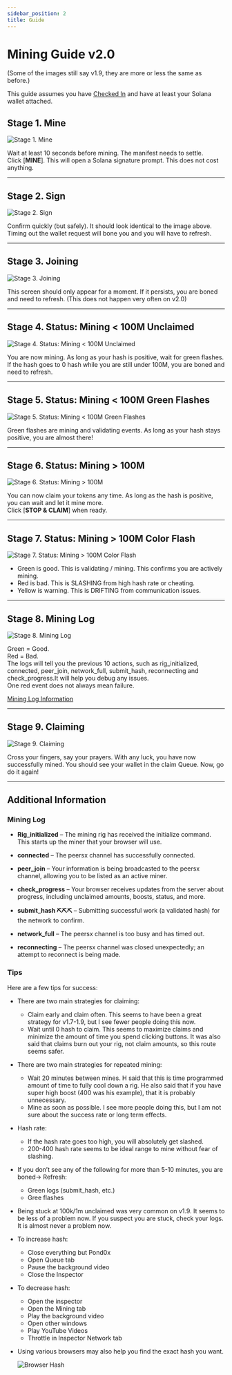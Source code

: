 ```yaml
---
sidebar_position: 2
title: Guide
---
```

 
# Mining Guide v2.0

(Some of the images still say v1.9, they are more or less the same as before.)

This guide assumes you have [Checked In](/docs/guides/checkin) and have at least your Solana wallet attached.

## Stage 1. Mine

![Stage 1. Mine](image.png)

Wait at least 10 seconds before mining. The manifest needs to settle.\
Click [**MINE**].  This will open a Solana signature prompt.  This does not cost anything.

---

## Stage 2. Sign

![Stage 2. Sign](image-1.png)

Confirm quickly (but safely).  It should look identical to the image above.\
Timing out the wallet request will <span className="text-bone">bone</span> you and you will have to refresh.

---

## Stage 3. Joining

![Stage 3. Joining](image-2.png)

This screen should only appear for a moment. If it persists, you are <span className="text-bone">boned</span> and need to refresh. (This does not happen very often on v2.0)

---

## Stage 4. Status: Mining < 100M Unclaimed

![Stage 4. Status: Mining < 100M Unclaimed](image-3.png)

You are now mining. As long as your hash is positive, wait for <span className="text-green">green flashes</span>. \
If the hash goes to 0 hash while you are still under 100M, you are <span className="text-bone">boned</span> and need to refresh.

---

## Stage 5. Status: Mining < 100M <span className="text-green">Green Flashes</span>

![Stage 5. Status: Mining < 100M Green Flashes](image-4.png)

<span className="text-green">Green flashes</span> are mining and validating events. As long as your hash stays positive, you are almost there!

---

## Stage 6. Status: Mining > 100M

![Stage 6. Status: Mining > 100M](image-5.png)

You can now claim your tokens any time. As long as the hash is positive, you can wait and let it mine more.\
Click [**STOP & CLAIM**] when ready.

---

## Stage 7. Status: Mining > 100M Color Flash

![Stage 7. Status: Mining > 100M Color Flash](image-6.png)

- <span className="text-green">Green is good.</span> This is validating / mining.  This confirms you are actively mining.
- <span className="text-red">Red is bad.</span> This is <span className="text-red">SLASHING</span> from high hash rate or cheating.
- <span className="text-yellow">Yellow is warning.</span> This is <span className="text-yellow">DRIFTING</span> from communication issues.

---

## Stage 8. Mining Log

![Stage 8. Mining Log](image-7.png)

<span className="text-green">Green = Good.</span>\
<span className="text-red">Red = Bad.</span>\
The logs will tell you the previous 10 actions, such as rig_initialized, connected, peer_join, network_full, submit_hash, reconnecting and check_progress.It will help you debug any issues.\
One <span className="text-red">red</span> event does not always mean failure.

[Mining Log Information](/docs/guides/mine/#mining-log)

---

## Stage 9. Claiming

![Stage 9. Claiming](image-8.png)

Cross your fingers, say your prayers. With any luck, you have now successfully mined. You should see your wallet in the claim Queue. Now, go do it again!

---

## Additional Information

### Mining Log

- **Rig_initialized** – The mining rig has received the initialize command. This starts up the miner that your browser will use.

- **connected** – The peersx channel has successfully connected.

- **peer_join** – Your information is being broadcasted to the peersx channel, allowing you to be listed as an active miner.

- **check_progress** – Your browser receives updates from the server about progress, including unclaimed amounts, boosts, status, and more.

- **submit_hash ⛏️⛏️⛏️** – Submitting successful work (a validated hash) for the network to confirm.

- **network_full** – The peersx channel is too busy and has timed out.

- **reconnecting** – The peersx channel was closed unexpectedly; an attempt to reconnect is being made.

### Tips

Here are a few tips for success:

- There are two main strategies for claiming:
  - Claim early and claim often.  This seems to have been a great strategy for v1.7-1.9, but I see fewer people doing this now.
  - Wait until 0 hash to claim.  This seems to maximize claims and minimize the amount of time you spend clicking buttons.  It was also said that claims burn out your rig, not claim amounts, so this route seems safer.

- There are two main strategies for repeated mining:
  - Wait 20 minutes between mines.  H said that this is time programmed amount of time to fully cool down a rig.  He also said that if you have super high boost (400 was his example), that it is probably unnecessary.
  - Mine as soon as possible.  I see more people doing this, but I am not sure about the success rate or long term effects.

- Hash rate:
  - If the hash rate goes too high, you will absolutely get slashed.
  - 200-400 hash rate seems to be ideal range to mine without fear of slashing.

- If you don’t see any of the following for more than 5-10 minutes, you are <span className="text-bone">boned</span>-> Refresh:
  - <span className="text-green">Green logs</span> (submit_hash, etc.)
  - <span className="text-green">Gree flashes</span>

- Being stuck at 100k/1m unclaimed was very common on v1.9.  It seems to be less of a problem now.  If you suspect you are stuck, check your logs.  It is almost never a problem now.

- To increase hash:
  - Close everything but Pond0x
  - Open Queue tab
  - Pause the background video
  - Close the Inspector

- To decrease hash:
  - Open the inspector
  - Open the Mining tab
  - Play the background video
  - Open other windows
  - Play YouTube Videos
  - Throttle in Inspector Network tab

- Using various browsers may also help you find the exact hash you want.

  ![Browser Hash](browser-hash.png)